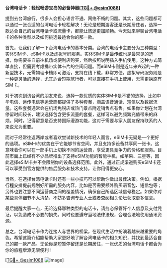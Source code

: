 **台湾电话卡：轻松畅游宝岛的必备神器[[TG💪+ @esim1088](https://t.me/s/esim1088)]**

提到去台湾旅行，很多人会担心语言不通、网络不畅的问题。其实，这些问题都可以通过一张合适的台湾电话卡轻松解决！无论是短期游客还是长期居住者，选择一款适合自己的台湾电话卡或流量卡，都能让旅途更加顺畅。今天就来聊聊台湾电话卡的各种类型以及如何挑选最适合你的那一款。

首先，让我们了解一下台湾电话卡的基本分类。台湾的电话卡主要分为三种类型：实体SIM卡、eSIM卡以及虚拟号码服务。实体SIM卡是最传统也是最常见的选择，你需要亲自前往机场或便利店购买，然后按照说明插入手机使用。这种方式简单直接，但需要考虑携带实体卡片的空间问题。而eSIM卡则是近年来兴起的一种新型技术，无需物理卡槽即可激活，支持在线下载，非常方便。虚拟号码服务则是一种更灵活的选择，尤其适合短期旅行者，可以直接在手机上使用，无需更换原有SIM卡。

对于初次到访台湾的朋友来说，选择一款优质的实体SIM卡是不错的选择。比如中华电信、远传电信等运营商都提供了多种套餐，涵盖语音通话、短信以及数据流量。这些套餐通常会在机场免税店或热门景点附近销售点有售。如果你计划在台湾停留时间较长，建议选择包含更多流量的套餐，这样可以避免频繁充值带来的麻烦。同时，记得留意是否支持国际漫游功能，这对于需要与家人朋友保持联系的人来说尤为重要。

而对于经常往返两岸或者喜欢尝试新技术的年轻人而言，eSIM卡无疑是一个更好的选项。eSIM卡的优势在于它能够节省空间，并且支持多设备共享同一张卡。这意味着你可以在一部手机上切换不同的运营商，享受更具竞争力的价格和服务。目前市面上已经有不少品牌推出了支持eSIM功能的智能手机，如苹果、三星等，因此选择eSIM卡并不会限制你的设备选择范围。此外，通过正规渠道购买eSIM卡还可以享受到官方提供的售后服务和技术支持，让你用得更安心。

当然，在选择台湾电话卡时还有一些小技巧可以帮助你做出最佳决策。例如，根据行程安排提前规划好所需的服务内容，比如是否需要额外购买语音包、短信包等；另外也要注意不同运营商之间的覆盖情况，确保自己所选区域信号稳定。如果你对某些具体细节不太清楚，不妨多咨询专业人士或者查阅相关论坛获取更多信息。

最后提醒大家一点，无论选择哪种类型的电话卡，请务必保管好个人信息及支付凭证，以免造成不必要的损失。同时也要遵守当地法律法规，合理合法地使用通讯资源。

总之，台湾电话卡作为连接人与世界的桥梁，在现代生活中扮演着越来越重要的角色。希望这篇介绍能帮助大家更好地了解台湾电话卡的相关知识，并找到最适合自己的那一款产品。无论你是短暂停留还是长期居住，一张优质的台湾电话卡都会为你的旅程增添无限便利！

[[TG💪+ @esim1088](https://t.me/s/esim1088) ![Image](https://i.postimg.cc/4NQfJmqS/Snipaste-2025-05-13-00-14-12.png)]
